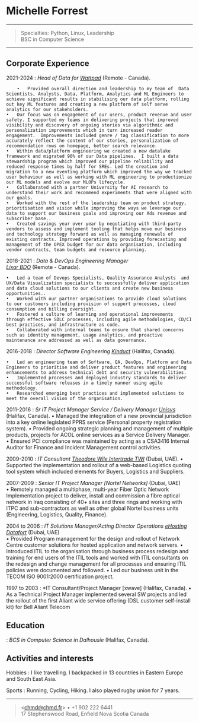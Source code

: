 Michelle Forrest
=========================

----

>  Specialties:  Python, Linux, Leadership\
>  BSC in Computer Science 

----

Corporate Experience
--------------------

2021-2024
:   *Head of Data for [Wattpad](https://www.wattpad.com/)*
    (Remote - Canada).

    	•	Provided overall direction and leadership to my team of  Data Scientists, Analysts, Data, Platform, Analytics and ML Engineers to achieve significant results in stabilising our data platform, rolling out key ML features and creating a new platform of self serve analytics for our stakeholders.
	•	Our focus was on engagement of our users, product revenue and user safety. I supported my teams in delivering projects that improved visibility and discovery of ongoing stories via algorithmic and personalization improvements which in turn increased reader engagement.  Improvements included genre / tag classification to more accurately reflect the content of our stories, personalization of recommendation rows on homepage, better search relevance. 
	•	Within data/platform engineering we created a new datalake framework and migrated 90% of our Data pipelines.  I built a data stewardship program which improved our pipeline reliability and reduced response times by half for SREs. Led the creation and migration to a new eventing platform which improved the way we tracked user behaviour as well as working with ML engineering to productionize our ML models and evolve our MLOPs lifecycle.
	•	Collaborated with a partner University for AI research to understand their work and recommend experiments that were aligned with our goals.
	•	Worked with the rest of the leadership team on product strategy, prioritisation and vision while improving the ways we leverage our data to support our business goals and improving our Ads revenue and subscriber base..
	•	Created savings year over year by negotiating with third-party vendors to assess and implement tooling that helps move our business and technology strategy forward as well as managing renewals of existing contracts. Improved operations by providing forecasting and management of the OPEX budget for our data organisation, including vendor contracts, team budgets and resource planning. 

2018-2021
:   *Data & DevOps Engineering Manager  
    [Lixar BDO](https://www.bdo.ca/)* (Remote - Canada).

   	•	Led a team of Devops Specialists, Quality Assurance Analysts  and UX/Data Visualization specialists to successfully deliver application and data cloud solutions to our clients and create new business opportunities.. 
	•	Worked with our partner organisations to provide cloud solutions to our customers including provision of support processes, cloud consumption and billing oversight.
	•	Fostered a culture of learning and operational improvements through effective SDLC processes, including agile methodologies, CD/CI best practices, and infrastructure as code. 
	•	Collaborated with internal teams to ensure that shared concerns such as identity management, usage analytics, and proactive maintenance are addressed as well as data governance. 

2016-2018 
:   *Director Software Engineering [Kinduct](https://www.movella.com/products/kinduct)*
    (Halifax, Canada).

  	• 	Led an engineering team of Software, QA, DevOps, Platform and Data Engineers to prioritise and deliver product features and engineering enhancements to address technical debt and security vulnerabilities.
	•	Implemented processes and deployed industry standards to deliver successful software releases in a timely manner using agile methodology. 
	•	Researched emerging best practices and implemented solutions to meet the overall vision of the organisation. 

2011-2016
:   *Sr IT Project Manager Service / Delivery Manager   [Unisys](https://www.unisys.com/)* (Halifax,
    Canada).
	•	Managed the integration of a new provincial jurisdiction into a key online legislated PPRS service (Personal property registration system). 
	•	Provided ongoing strategic planning and management of multiple products, projects for ACOL online services as a Service Delivery Manager.  
	•	Ensured PCI compliance was maintained by acting as a CSA3416 Internal Auditor for Finance and Incident Management control activities. 

2009-2010
:    *IT Consultant  [Theodore Wile Intertrade TWI](https://twipv.com/)* (Dubai, UAE). 
	•	Supported the implementation and rollout of a web-based Logistics quoting tool system which included elements for Buyers, Logistics and Suppliers.  

2007-2009 
:    *Senior IT Project Manager [Nortel Networks]* (Dubai, UAE)  
	•	Remotely managed a multiphase, multi-year Fiber Optic Network Implementation project to deliver, install and commission a fibre optical network in Iraq consisting of 40+ sites and three rings and working with ITPC and sub-contractors as well as other global Nortel business units (Engineering, Logistics, Quality, Finance). 

2004 to 2006
:    *IT Solutions Manager/Acting Director Operations [eHosting Datafort](https://www.ehdf.com/)* (Dubai, UAE)  
	•	Provided Program management for the design and rollout of Network Centre customer solutions for hosted application and network servers. 
	•	Introduced ITIL to the organisation through business process redesign and training for end users of the ITIL tools and worked with ITIL consultants on the redesign and change management for all processes and ensuring ITIL policies were documented and followed. 
	•	Led our business unit in the TECOM ISO 9001:2000 certification project.  

1997 to 2003 
:    *IT Consultant/Project Manager [xwave] (Halifax, Canada). 
	•	As a Technical Project Manager implemented several SW projects and led the rollout of the first Aliant wide service offering (DSL customer self-install kit) for Bell Aliant Telecom 

Education
---------

:   *BCS in Computer Science in Dalhousie* (Halifax, Canada).

Activities and interests
------------------------

Hobbies
:   I like travelling. I backpacked in 13 countries in Eastern Europe
    and South East Asia.

Sports
:   Running, Cycling, Hiking. I also played rugby union for 7 years.

----

> <[chmd@chmd.fr](https://www.linkedin.com/in/michelleforrest1/)> • +1 902 222 6441 \
>  17 Stephenswood Road, Enfield Nova Scotia Canada
